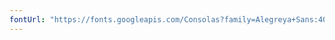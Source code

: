 ```yaml
---
fontUrl: "https://fonts.googleapis.com/Consolas?family=Alegreya+Sans:400,400i,700|Source+Code+Pro:400,700"
---
```

